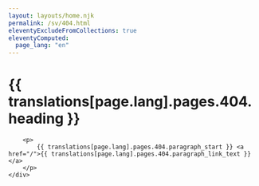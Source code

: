 ```yaml
---
layout: layouts/home.njk
permalink: /sv/404.html
eleventyExcludeFromCollections: true
eleventyComputed:
  page_lang: "en"
---
```


<div class="container">
    <div class="mt-5 mb-3">
        <h1>{{ translations[page.lang].pages.404.heading }}</h1>

        <p>
            {{ translations[page.lang].pages.404.paragraph_start }} <a href="/">{{ translations[page.lang].pages.404.paragraph_link_text }}</a>
        </p>
    </div>
</div>
